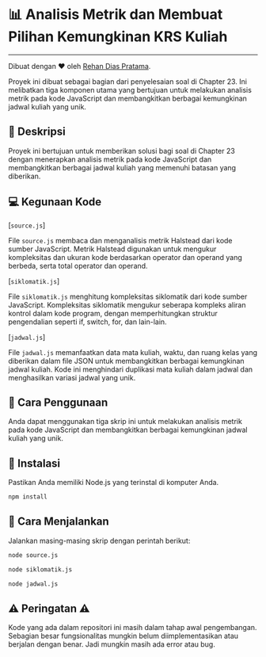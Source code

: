 # 📊 Analisis Metrik dan Membuat Pilihan Kemungkinan KRS Kuliah 
---

Dibuat dengan :heart: oleh [Rehan Dias Pratama](https://www.instagram.com/rehandiazz/).

Proyek ini dibuat sebagai bagian dari penyelesaian soal di Chapter 23. Ini melibatkan tiga komponen utama yang bertujuan untuk melakukan analisis metrik pada kode JavaScript dan membangkitkan berbagai kemungkinan jadwal kuliah yang unik.

## 📝 Deskripsi 

Proyek ini bertujuan untuk memberikan solusi bagi soal di Chapter 23 dengan menerapkan analisis metrik pada kode JavaScript dan membangkitkan berbagai jadwal kuliah yang memenuhi batasan yang diberikan.

## 💻 Kegunaan Kode 

[`source.js`]

File `source.js` membaca dan menganalisis metrik Halstead dari kode sumber JavaScript. Metrik Halstead digunakan untuk mengukur kompleksitas dan ukuran kode berdasarkan operator dan operand yang berbeda, serta total operator dan operand.

[`siklomatik.js`]

File `siklomatik.js` menghitung kompleksitas siklomatik dari kode sumber JavaScript. Kompleksitas siklomatik mengukur seberapa kompleks aliran kontrol dalam kode program, dengan memperhitungkan struktur pengendalian seperti if, switch, for, dan lain-lain.

[`jadwal.js`]

File `jadwal.js` memanfaatkan data mata kuliah, waktu, dan ruang kelas yang diberikan dalam file JSON untuk membangkitkan berbagai kemungkinan jadwal kuliah. Kode ini menghindari duplikasi mata kuliah dalam jadwal dan menghasilkan variasi jadwal yang unik.

## 🚀 Cara Penggunaan 

Anda dapat menggunakan tiga skrip ini untuk melakukan analisis metrik pada kode JavaScript dan membangkitkan berbagai kemungkinan jadwal kuliah yang unik.

## 🔧 Instalasi 

Pastikan Anda memiliki Node.js yang terinstal di komputer Anda.

```bash
npm install
```

## 🏃 Cara Menjalankan 

Jalankan masing-masing skrip dengan perintah berikut:

```bash
node source.js
```

```bash
node siklomatik.js
```

```bash
node jadwal.js
```

## ⚠️ Peringatan ⚠️

Kode yang ada dalam repositori ini masih dalam tahap awal pengembangan. Sebagian besar fungsionalitas mungkin belum diimplementasikan atau berjalan dengan benar. Jadi mungkin masih ada error atau bug.
